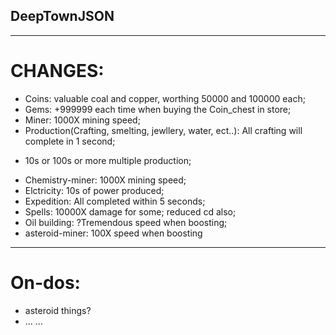 ## DeepTownJSON  
---
# CHANGES:  
+ Coins: valuable coal and copper, worthing 50000 and 100000 each;
+ Gems: +999999 each time when buying the Coin_chest in store;
+ Miner: 1000X mining speed;
+ Production(Crafting, smelting, jewllery, water, ect..): All crafting will complete in 1 second; 
- 10s or 100s or more multiple production;
+ Chemistry-miner: 1000X mining speed;
+ Elctricity: 10s of power produced;
+ Expedition: All completed within 5 seconds;
+ Spells: 10000X damage for some; reduced cd also;
+ Oil building: ?Tremendous speed when boosting;
+ asteroid-miner: 100X speed when boosting

---
# On-dos:  
+ asteroid things?
+ ... ...
